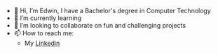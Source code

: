 - 👋 Hi, I’m Edwin, I have a Bachelor's degree in Computer Technology
- 🌱 I’m currently learning
- 💞️ I’m looking to collaborate on fun and challenging projects
- 📫 How to reach me:
  -  My [Linkedin](https://www.linkedin.com/in/edwin-autome-41b57b221/)

<!-- - 👀 I’m interested in ... -->

<!---
AutomeEdwin/AutomeEdwin is a ✨ special ✨ repository because its `README.md` (this file) appears on your GitHub profile.
You can click the Preview link to take a look at your changes.
--->
